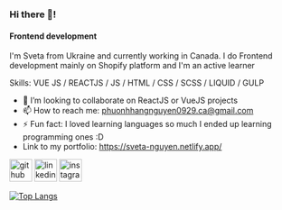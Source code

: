 ### Hi there 👋!
#### Frontend development

I'm Sveta from Ukraine and currently working in Canada. I do Frontend development mainly on Shopify platform and I'm an active learner

Skills: VUE JS / REACTJS / JS / HTML / CSS / SCSS / LIQUID / GULP
 
- 👯 I’m looking to collaborate on ReactJS or VueJS projects 
- 📫 How to reach me: phuonhhangnguyen0929.ca@gmail.com 
- ⚡ Fun fact: I loved learning languages so much I ended up learning programming ones :D 
- Link to my portfolio: https://sveta-nguyen.netlify.app/


[<img src='https://cdn.jsdelivr.net/npm/simple-icons@3.0.1/icons/github.svg' alt='github' height='40'>](https://github.com/svetanguyen)  [<img src='https://cdn.jsdelivr.net/npm/simple-icons@3.0.1/icons/linkedin.svg' alt='linkedin' height='40'>](https://www.linkedin.com/in/sveta-nguyen-493a42218/)  [<img src='https://cdn.jsdelivr.net/npm/simple-icons@3.0.1/icons/instagram.svg' alt='instagram' height='40'>](https://www.instagram.com/svetocentrism/)  

[![Top Langs](https://github-readme-stats.vercel.app/api/top-langs/?username=svetanguyen)](https://github.com/anuraghazra/github-readme-stats)

